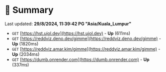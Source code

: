 # 📖 Summary
Last updated: **29/8/2024, 11:39:42 PG "Asia/Kuala_Lumpur"**

- `GET` [https://hst.ujol.dev](https://hst.ujol.dev) - **Up** (611ms)
- `GET` [https://reddviz.deno.dev/gimme](https://reddviz.deno.dev/gimme) - **Up** (1820ms)
- `GET` [https://reddviz.amar.kim/gimme](https://reddviz.amar.kim/gimme) - **Up** (2034ms)
- `GET` [https://dumb.onrender.com](https://dumb.onrender.com) - **Up** (337ms)
